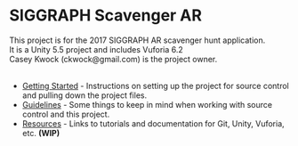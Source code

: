 <h1>SIGGRAPH Scavenger AR</h1>
This project is for the 2017 SIGGRAPH AR scavenger hunt application.<br />
It is a Unity 5.5 project and includes Vuforia 6.2<br />
Casey Kwock (ckwock@gmail.com) is the project owner.<br /><br />

 - [Getting Started](getting-started) - Instructions on setting up the project for source control and pulling down the project files.<br />
 - [Guidelines](guidelines) - Some things to keep in mind when working with source control and this project.<br />
 - [Resources](resources) - Links to tutorials and documentation for Git, Unity, Vuforia, etc. <b>(WIP)</b><br />
